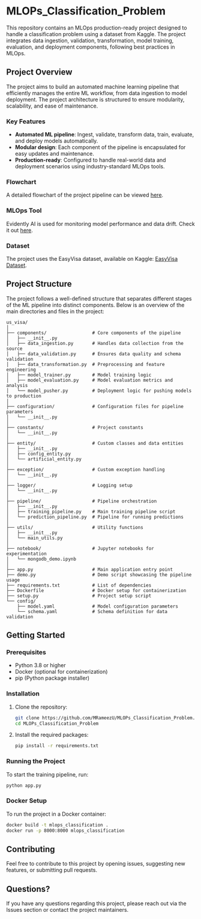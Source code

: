 # MLOPs_Classification_Problem

This repository contains an MLOps production-ready project designed to handle a classification problem using a dataset from Kaggle. The project integrates data ingestion, validation, transformation, model training, evaluation, and deployment components, following best practices in MLOps.

## Project Overview

The project aims to build an automated machine learning pipeline that efficiently manages the entire ML workflow, from data ingestion to model deployment. The project architecture is structured to ensure modularity, scalability, and ease of maintenance.

### Key Features

- **Automated ML pipeline**: Ingest, validate, transform data, train, evaluate, and deploy models automatically.
- **Modular design**: Each component of the pipeline is encapsulated for easy updates and maintenance.
- **Production-ready**: Configured to handle real-world data and deployment scenarios using industry-standard MLOps tools.

### Flowchart

A detailed flowchart of the project pipeline can be viewed [here](https://whimsical.com/).

### MLOps Tool

Evidently AI is used for monitoring model performance and data drift. Check it out [here](https://evidentlyai.com/).

### Dataset

The project uses the EasyVisa dataset, available on Kaggle: [EasyVisa Dataset](https://www.kaggle.com/datasets/moro23/easyvisa-dataset).

## Project Structure

The project follows a well-defined structure that separates different stages of the ML pipeline into distinct components. Below is an overview of the main directories and files in the project:

```
us_visa/
│
├── components/                 # Core components of the pipeline
│   ├── __init__.py
│   ├── data_ingestion.py       # Handles data collection from the source
│   ├── data_validation.py      # Ensures data quality and schema validation
│   ├── data_transformation.py  # Preprocessing and feature engineering
│   ├── model_trainer.py        # Model training logic
│   ├── model_evaluation.py     # Model evaluation metrics and analysis
│   └── model_pusher.py         # Deployment logic for pushing models to production
│
├── configuration/              # Configuration files for pipeline parameters
│   └── __init__.py
│
├── constants/                  # Project constants
│   └── __init__.py
│
├── entity/                     # Custom classes and data entities
│   ├── __init__.py
│   ├── config_entity.py
│   └── artificial_entity.py
│
├── exception/                  # Custom exception handling
│   └── __init__.py
│
├── logger/                     # Logging setup
│   └── __init__.py
│
├── pipeline/                   # Pipeline orchestration
│   ├── __init__.py
│   ├── training_pipeline.py    # Main training pipeline script
│   └── prediction_pipeline.py  # Pipeline for running predictions
│
├── utils/                      # Utility functions
│   ├── __init__.py
│   └── main_utils.py
│
├── notebook/                   # Jupyter notebooks for experimentation
│   └── mongodb_demo.ipynb
│
├── app.py                      # Main application entry point
├── demo.py                     # Demo script showcasing the pipeline usage
├── requirements.txt            # List of dependencies
├── Dockerfile                  # Docker setup for containerization
├── setup.py                    # Project setup script
└── config/
    ├── model.yaml              # Model configuration parameters
    └── schema.yaml             # Schema definition for data validation
```

## Getting Started

### Prerequisites

- Python 3.8 or higher
- Docker (optional for containerization)
- pip (Python package installer)

### Installation

1. Clone the repository:
   ```bash
   git clone https://github.com/MRameezU/MLOPs_Classification_Problem.git
   cd MLOPs_Classification_Problem
   ```
2. Install the required packages:
   ```bash
   pip install -r requirements.txt
   ```

### Running the Project

To start the training pipeline, run:

```bash
python app.py
```

### Docker Setup

To run the project in a Docker container:

```bash
docker build -t mlops_classification .
docker run -p 8000:8000 mlops_classification
```

## Contributing

Feel free to contribute to this project by opening issues, suggesting new features, or submitting pull requests.

## Questions?

If you have any questions regarding this project, please reach out via the Issues section or contact the project maintainers.

